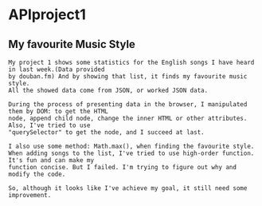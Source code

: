 APIproject1
===========
My favourite Music Style
------------------------
    My project 1 shows some statistics for the English songs I have heard in last week.(Data provided 
    by douban.fm) And by showing that list, it finds my favourite music style.
    All the showed data come from JSON, or worked JSON data.
    
    During the process of presenting data in the browser, I manipulated them by DOM: to get the HTML 
    node, append child node, change the inner HTML or other attributes. Also, I've tried to use 
    "querySelector" to get the node, and I succeed at last.
    
    I also use some method: Math.max(), when finding the favourite style.
    When adding songs to the list, I've tried to use high-order function. It's fun and can make my 
    function concise. But I failed. I'm trying to figure out why and modify the code.
    
    So, although it looks like I've achieve my goal, it still need some improvement.  
